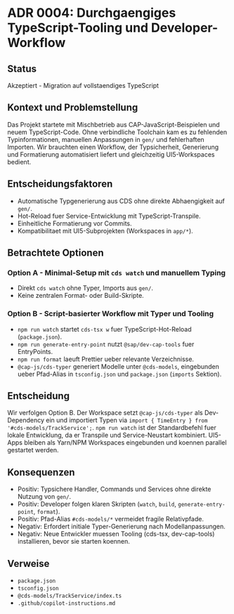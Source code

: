 # ADR 0004: Durchgaengiges TypeScript-Tooling und Developer-Workflow

## Status
Akzeptiert - Migration auf vollstaendiges TypeScript

## Kontext und Problemstellung
Das Projekt startete mit Mischbetrieb aus CAP-JavaScript-Beispielen und neuem TypeScript-Code. Ohne verbindliche Toolchain kam es zu fehlenden Typinformationen, manuellen Anpassungen in `gen/` und fehlerhaften Importen. Wir brauchten einen Workflow, der Typsicherheit, Generierung und Formatierung automatisiert liefert und gleichzeitig UI5-Workspaces bedient.

## Entscheidungsfaktoren
- Automatische Typgenerierung aus CDS ohne direkte Abhaengigkeit auf `gen/`.
- Hot-Reload fuer Service-Entwicklung mit TypeScript-Transpile.
- Einheitliche Formatierung vor Commits.
- Kompatibilitaet mit UI5-Subprojekten (Workspaces in `app/*`).

## Betrachtete Optionen
### Option A - Minimal-Setup mit `cds watch` und manuellem Typing
- Direkt `cds watch` ohne Typer, Imports aus `gen/`.
- Keine zentralen Format- oder Build-Skripte.

### Option B - Script-basierter Workflow mit Typer und Tooling
- `npm run watch` startet `cds-tsx w` fuer TypeScript-Hot-Reload (`package.json`).
- `npm run generate-entry-point` nutzt `@sap/dev-cap-tools` fuer EntryPoints.
- `npm run format` laeuft Prettier ueber relevante Verzeichnisse.
- `@cap-js/cds-typer` generiert Modelle unter `@cds-models`, eingebunden ueber Pfad-Alias in `tsconfig.json` und `package.json` (`imports` Sektion).

## Entscheidung
Wir verfolgen Option B. Der Workspace setzt `@cap-js/cds-typer` als Dev-Dependency ein und importiert Typen via `import { TimeEntry } from '#cds-models/TrackService';`. `npm run watch` ist der Standardbefehl fuer lokale Entwicklung, da er Transpile und Service-Neustart kombiniert. UI5-Apps bleiben als Yarn/NPM Workspaces eingebunden und koennen parallel gestartet werden.

## Konsequenzen
- Positiv: Typsichere Handler, Commands und Services ohne direkte Nutzung von `gen/`.
- Positiv: Developer folgen klaren Skripten (`watch`, `build`, `generate-entry-point`, `format`).
- Positiv: Pfad-Alias `#cds-models/*` vermeidet fragile Relativpfade.
- Negativ: Erfordert initiale Typer-Generierung nach Modellanpassungen.
- Negativ: Neue Entwickler muessen Tooling (cds-tsx, dev-cap-tools) installieren, bevor sie starten koennen.

## Verweise
- `package.json`
- `tsconfig.json`
- `@cds-models/TrackService/index.ts`
- `.github/copilot-instructions.md`
